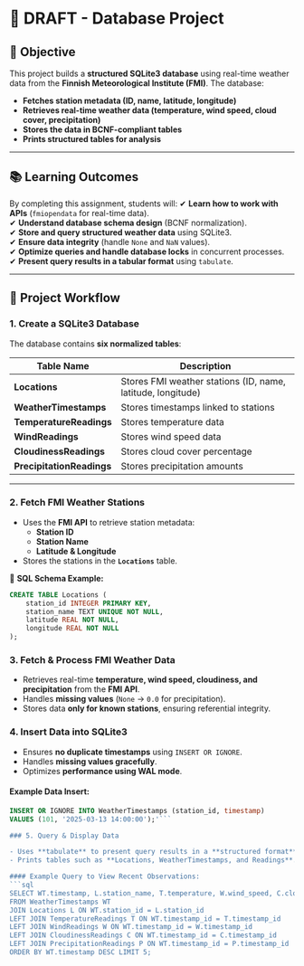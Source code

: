 # 📄 DRAFT -  Database Project

## 📌 Objective
This project builds a **structured SQLite3 database** using real-time weather data from the **Finnish Meteorological Institute (FMI)**. The database:
- **Fetches station metadata (ID, name, latitude, longitude)**
- **Retrieves real-time weather data (temperature, wind speed, cloud cover, precipitation)**
- **Stores the data in BCNF-compliant tables**
- **Prints structured tables for analysis**

---

## 📚 Learning Outcomes
By completing this assignment, students will:
✔ **Learn how to work with APIs** (`fmiopendata` for real-time data).  
✔ **Understand database schema design** (BCNF normalization).  
✔ **Store and query structured weather data** using SQLite3.  
✔ **Ensure data integrity** (handle `None` and `NaN` values).  
✔ **Optimize queries and handle database locks** in concurrent processes.  
✔ **Present query results in a tabular format** using `tabulate`.  

---

## 📁 Project Workflow

### 1. Create a SQLite3 Database
The database contains **six normalized tables**:

| Table Name               | Description |
|--------------------------|-------------|
| **Locations**             | Stores FMI weather stations (ID, name, latitude, longitude) |
| **WeatherTimestamps**     | Stores timestamps linked to stations |
| **TemperatureReadings**   | Stores temperature data |
| **WindReadings**          | Stores wind speed data |
| **CloudinessReadings**    | Stores cloud cover percentage |
| **PrecipitationReadings** | Stores precipitation amounts |

---

### 2. Fetch FMI Weather Stations
- Uses the **FMI API** to retrieve station metadata:
  - **Station ID**
  - **Station Name**
  - **Latitude & Longitude**
- Stores the stations in the **`Locations`** table.

📌 **SQL Schema Example:**
```sql
CREATE TABLE Locations (
    station_id INTEGER PRIMARY KEY,
    station_name TEXT UNIQUE NOT NULL,
    latitude REAL NOT NULL,
    longitude REAL NOT NULL
);
```

### 3. Fetch & Process FMI Weather Data

- Retrieves real-time **temperature, wind speed, cloudiness, and precipitation** from the **FMI API**.
- Handles **missing values** (`None` → `0.0` for precipitation).
- Stores data **only for known stations**, ensuring referential integrity.

### 4. Insert Data into SQLite3

- Ensures **no duplicate timestamps** using `INSERT OR IGNORE`.
- Handles **missing values gracefully**.
- Optimizes **performance using WAL mode**.

#### Example Data Insert:
```sql
INSERT OR IGNORE INTO WeatherTimestamps (station_id, timestamp)
VALUES (101, '2025-03-13 14:00:00');'```

### 5. Query & Display Data

- Uses **tabulate** to present query results in a **structured format**.
- Prints tables such as **Locations, WeatherTimestamps, and Readings**.

#### Example Query to View Recent Observations:
```sql
SELECT WT.timestamp, L.station_name, T.temperature, W.wind_speed, C.cloud_coverage, P.precipitation
FROM WeatherTimestamps WT
JOIN Locations L ON WT.station_id = L.station_id
LEFT JOIN TemperatureReadings T ON WT.timestamp_id = T.timestamp_id
LEFT JOIN WindReadings W ON WT.timestamp_id = W.timestamp_id
LEFT JOIN CloudinessReadings C ON WT.timestamp_id = C.timestamp_id
LEFT JOIN PrecipitationReadings P ON WT.timestamp_id = P.timestamp_id
ORDER BY WT.timestamp DESC LIMIT 5;
